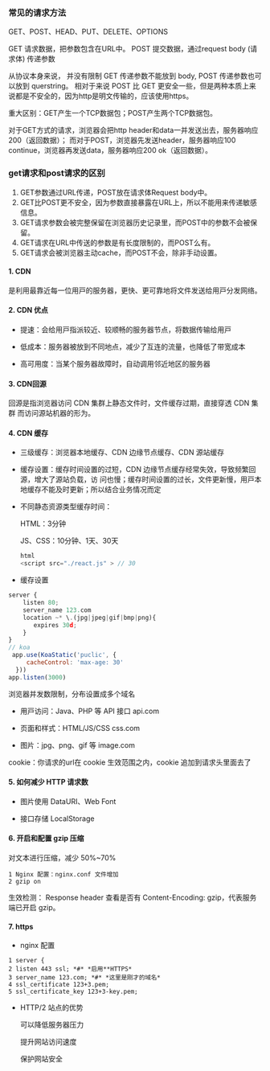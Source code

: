 ### 常见的请求方法

GET、POST、HEAD、PUT、DELETE、OPTIONS

GET 请求数据，把参数包含在URL中。
POST 提交数据，通过request body (请求体) 传递参数 

从协议本身来说， 并没有限制 GET 传递参数不能放到 body, POST 传递参数也可以放到 querstring。
相对于来说 POST 比 GET 更安全一些，但是两种本质上来说都是不安全的，因为http是明文传输的，应该使用https。

重大区别：GET产生一个TCP数据包；POST产生两个TCP数据包。

对于GET方式的请求，浏览器会把http header和data一并发送出去，服务器响应200（返回数据）；
而对于POST，浏览器先发送header，服务器响应100 continue，浏览器再发送data，服务器响应200 ok（返回数据）。 

### get请求和post请求的区别

1. GET参数通过URL传递，POST放在请求体Request body中。
2. GET比POST更不安全，因为参数直接暴露在URL上，所以不能用来传递敏感信息。
3. GET请求参数会被完整保留在浏览器历史记录里，而POST中的参数不会被保留。
4. GET请求在URL中传送的参数是有长度限制的，而POST么有。
5. GET请求会被浏览器主动cache，而POST不会，除非手动设置。

#### 1. CDN 

是利⽤最靠近每⼀位⽤⼾的服务器，更快、更可靠地将⽂件发送给⽤⼾分发⽹络。

#### 2. CDN 优点 

- 提速：会给⽤⼾指派较近、较顺畅的服务器节点，将数据传输给⽤⼾ 

- 低成本：服务器被放到不同地点，减少了互连的流量，也降低了带宽成本 

- ⾼可⽤度：当某个服务器故障时，⾃动调⽤邻近地区的服务器 

#### 3. CDN回源

回源是指浏览器访问 CDN 集群上静态⽂件时，⽂件缓存过期，直接穿透 CDN 集群 ⽽访问源站机器的形为。 

#### 4. CDN 缓存

- 三级缓存：浏览器本地缓存、CDN 边缘节点缓存、CDN 源站缓存 

- 缓存设置：缓存时间设置的过短，CDN 边缘节点缓存经常失效，导致频繁回源，增⼤了源站负载，访 问也慢；缓存时间设置的过⻓，⽂件更新慢，⽤⼾本地缓存不能及时更新；所以结合业务情况⽽定 

- 不同静态资源类型缓存时间： 

  HTML：3分钟 

  JS、CSS：10分钟、1天、30天 

  ```javascript
  html 
  <script src="./react.js" > // 30
  ```

- 缓存设置 

```javascript
server { 
    listen 80;
    server_name 123.com 
    location ~* \.(jpg|jpeg|gif|bmp|png){
       expires 30d;
    } 
}
// koa
 app.use(KoaStatic('puclic', { 
     cacheControl: 'max-age: 30' 
  })) 
app.listen(3000) 
```

浏览器并发数限制，分布设置成多个域名 

- ⽤⼾访问：Java、PHP 等 API 接⼝ api.com 

- ⻚⾯和样式：HTML/JS/CSS css.com 

- 图⽚：jpg、png、gif 等 image.com 

cookie：你请求的url在 cookie ⽣效范围之内，cookie 追加到请求头⾥⾯去了 

#### 5. 如何减少 HTTP 请求数

- 图⽚使⽤ DataURI、Web Font 

- 接⼝存储 LocalStorage 

#### 6. 开启和配置 gzip 压缩

对⽂本进⾏压缩，减少 50%~70% 

```
1 Nginx 配置：nginx.conf ⽂件增加 
2 gzip on 
```

⽣效检测： Response header 查看是否有 Content-Encoding: gzip，代表服务端已开启 gzip。 

#### 7. https

- nginx 配置 

```
1 server { 
2 listen 443 ssl; *#* *启⽤**HTTPS* 
3 server_name 123.com; *#* *这⾥是刚才的域名* 
4 ssl_certificate 123+3.pem; 
5 ssl_certificate_key 123+3-key.pem; 
```

- HTTP/2 站点的优势 

  可以降低服务器压⼒ 

  提升⽹站访问速度 

  保护⽹站安全 